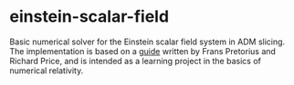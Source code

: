# einstein-scalar-field
Basic numerical solver for the Einstein scalar field system in ADM slicing. The implementation is based on a [guide](https://fpretori.scholar.princeton.edu/sites/g/files/toruqf3006/files/documents/project_2.pdf) written by Frans Pretorius and Richard Price, and is intended as a learning project in the basics of numerical relativity. 

